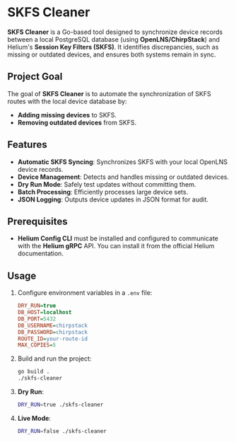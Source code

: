 # SKFS Cleaner

**SKFS Cleaner** is a Go-based tool designed to synchronize device records between a local PostgreSQL database (using **OpenLNS/ChirpStack**) and Helium's **Session Key Filters (SKFS)**. It identifies discrepancies, such as missing or outdated devices, and ensures both systems remain in sync.

## Project Goal

The goal of **SKFS Cleaner** is to automate the synchronization of SKFS routes with the local device database by:
- **Adding missing devices** to SKFS.
- **Removing outdated devices** from SKFS.

## Features

- **Automatic SKFS Syncing**: Synchronizes SKFS with your local OpenLNS device records.
- **Device Management**: Detects and handles missing or outdated devices.
- **Dry Run Mode**: Safely test updates without committing them.
- **Batch Processing**: Efficiently processes large device sets.
- **JSON Logging**: Outputs device updates in JSON format for audit.

## Prerequisites

- **Helium Config CLI** must be installed and configured to communicate with the **Helium gRPC** API. You can install it from the official Helium documentation.

## Usage

1. Configure environment variables in a `.env` file:
    ```ini
    DRY_RUN=true
    DB_HOST=localhost
    DB_PORT=5432
    DB_USERNAME=chirpstack
    DB_PASSWORD=chirpstack
    ROUTE_ID=your-route-id
    MAX_COPIES=5
    ```

2. Build and run the project:
    ```bash
    go build .
    ./skfs-cleaner
    ```

3. **Dry Run**:
    ```bash
    DRY_RUN=true ./skfs-cleaner
    ```

4. **Live Mode**:
    ```bash
    DRY_RUN=false ./skfs-cleaner
    ```